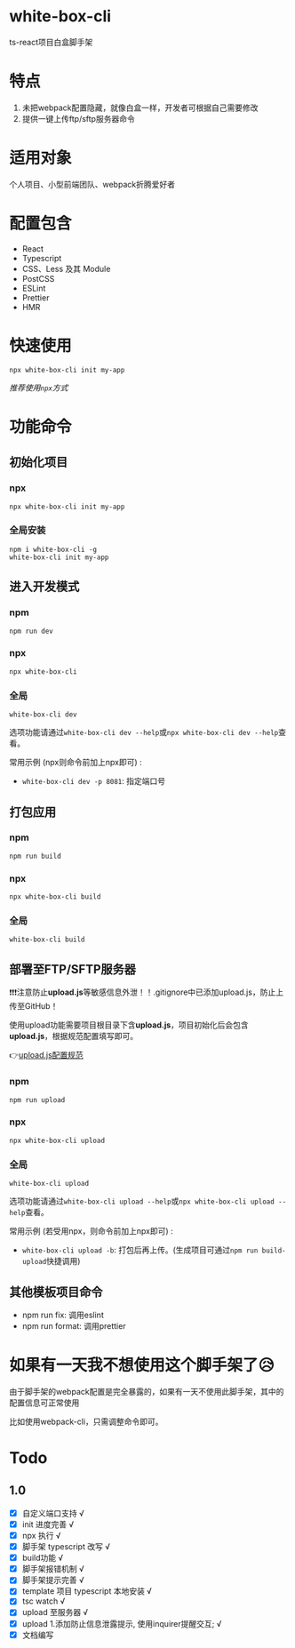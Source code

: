 # white-box-cli
ts-react项目白盒脚手架

# 特点
1. 未把webpack配置隐藏，就像白盒一样，开发者可根据自己需要修改
2. 提供一键上传ftp/sftp服务器命令

# 适用对象
个人项目、小型前端团队、webpack折腾爱好者

# 配置包含
- React
- Typescript
- CSS、Less 及其 Module
- PostCSS
- ESLint
- Prettier
- HMR


# 快速使用
```
npx white-box-cli init my-app
```

*推荐使用`npx`方式*

# 功能命令

## 初始化项目

### npx
```
npx white-box-cli init my-app
```
### 全局安装
```
npm i white-box-cli -g
white-box-cli init my-app
```

## 进入开发模式

### npm
```
npm run dev
```

### npx
```
npx white-box-cli 
```

### 全局
```
white-box-cli dev
```

选项功能请通过`white-box-cli dev --help`或`npx white-box-cli dev --help`查看。

常用示例 (npx则命令前加上npx即可) :
* `white-box-cli dev -p 8081`: 指定端口号

## 打包应用

### npm
```
npm run build
```

### npx
```
npx white-box-cli build
```

### 全局
```
white-box-cli build
```

## 部署至FTP/SFTP服务器
❗❗❗注意防止**upload.js**等敏感信息外泄！！.gitignore中已添加upload.js，防止上传至GitHub！

使用upload功能需要项目根目录下含**upload.js**，项目初始化后会包含**upload.js**，根据规范配置填写即可。

👉[upload.js配置规范](https://github.com/Joeoeoe/white-box-cli/blob/master/template/upload.js)
### npm
```
npm run upload
```

### npx
```
npx white-box-cli upload
```

### 全局
```
white-box-cli upload
```

选项功能请通过`white-box-cli upload --help`或`npx white-box-cli upload --help`查看。

常用示例 (若受用npx，则命令前加上npx即可) :
* `white-box-cli upload -b`: 打包后再上传。(生成项目可通过`npm run build-upload`快捷调用)


## 其他模板项目命令
* npm run fix: 调用eslint
* npm run format: 调用prettier

# 如果有一天我不想使用这个脚手架了😥
由于脚手架的webpack配置是完全暴露的，如果有一天不使用此脚手架，其中的配置信息可正常使用

比如使用webpack-cli，只需调整命令即可。


# Todo

## 1.0
- [x] 自定义端口支持 √
- [x] init 进度完善 √
- [x] npx 执行 √
- [x] 脚手架 typescript 改写 √
- [x] build功能 √
- [x] 脚手架报错机制 √
- [x] 脚手架提示完善 √
- [x] template 项目 typescript 本地安装 √
- [x] tsc watch √
- [x] upload 至服务器 √
- [x] upload 1.添加防止信息泄露提示, 使用inquirer提醒交互; √
- [x] 文档编写
